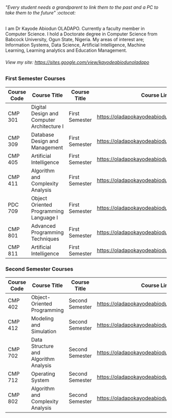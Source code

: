 ###### "_Every student needs a grandparent to link them to the past and a PC to take them to the future_" :octocat:


I am Dr Kayode Abiodun OLADAPO. Currently a faculty member in Computer Science.
I hold a Doctorate degree in Computer Science from Babcock University, Ogun State, Nigeria. 
My areas of interest are; Information Systems, Data Science, Artificial Intelligence, Machine Learning, Learning analytics and Education Management. 

###### View my site: https://sites.google.com/view/kayodeabiodunoladapo

### First Semester Courses 

Course Code | Course Title   | Course Title      | Course Link
------------ | -------------  | -------------   | -------------
CMP 301 | Digital Design and Computer Architecture I  | First Semester | https://oladapokayodeabiodun.github.io/cmp301
CMP 309 | Database Design and Management  | First Semester | https://oladapokayodeabiodun.github.io
CMP 405 | Artificial Intelligence  | First Semester | https://oladapokayodeabiodun.github.io/cmp405
CMP 411 | Algorithm and Complexity Analysis  | First Semester | https://oladapokayodeabiodun.github.io/cmp411
PDC 709 | Object Oriented Programming Language I  | First Semester | https://oladapokayodeabiodun.github.io/pdc709
CMP 801 | Advanced Programming Techniques  | First Semester | https://oladapokayodeabiodun.github.io/cmp801
CMP 811 | Artificial Intelligence   | First Semester | https://oladapokayodeabiodun.github.io/cmp811


### Second Semester Courses 

Course Code | Course Title   | Course Title      | Course Link
------------ | -------------  | -------------   | -------------
CMP 402 | Object-Oriented Programming  | Second Semester | https://oladapokayodeabiodun.github.io/cmp402
CMP 412 | Modeling and Simulation  | Second Semester | https://oladapokayodeabiodun.github.io/cmp412
CMP 702 | Data Structure and Algorithm Analysis     | Second Semester | https://oladapokayodeabiodun.github.io/cmp702
CMP 712 | Operating System      | Second Semester | https://oladapokayodeabiodun.github.io/cmp712
CMP 802 | Algorithm and Complexity Analysis    | Second Semester | https://oladapokayodeabiodun.github.io/cmp802


